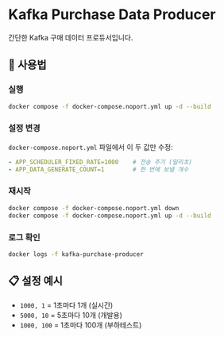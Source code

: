 # Kafka Purchase Data Producer

간단한 Kafka 구매 데이터 프로듀서입니다.

## 🚀 사용법

### 실행
```bash
docker compose -f docker-compose.noport.yml up -d --build
```

### 설정 변경
`docker-compose.noport.yml` 파일에서 이 두 값만 수정:
```yaml
- APP_SCHEDULER_FIXED_RATE=1000    # 전송 주기 (밀리초)
- APP_DATA_GENERATE_COUNT=1        # 한 번에 보낼 개수
```

### 재시작
```bash
docker compose -f docker-compose.noport.yml down
docker compose -f docker-compose.noport.yml up -d --build
```

### 로그 확인
```bash
docker logs -f kafka-purchase-producer
```

## 📋 설정 예시
- `1000, 1` = 1초마다 1개 (실시간)
- `5000, 10` = 5초마다 10개 (개발용)  
- `1000, 100` = 1초마다 100개 (부하테스트)
